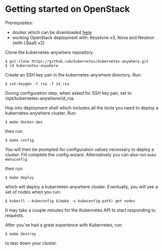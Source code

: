 # Getting started on OpenStack

Prerequisites:
* docker which can be downloaded [here](https://docs.docker.com/engine/installation/)
* working OpenStack deployment with: Keystone v3, Nova and Neutron (with LBaaS v2)

Clone the kubernetes-anywhere repository.

```console
$ git clone https://github.com/kubernetes/kubernetes-anywhere.git
$ cd kubernetes-anywhere
```

Create an SSH key pair in the kubernetes-anywhere directory. Run:

```console
$ ssh-keygen -t rsa -f id_rsa
```

During configuration step, when asked for SSH key pair, set to /opt/kubernetes-anywhere/id_rsa.

Hop into deployment shell which includes all the tools you need to deploy a kubernetes-anywhere cluster. Run:

```console
$ make docker-dev
```

then run:

```console
$ make config
```

You will then be prompted for configuration values necessary to deploy a cluster. Fill complete the config wizard. Alternatively you can also run `make menuconfig`

then run:

```console
$ make deploy
```

which will deploy a kubernetes-anywhere cluster. Eventually, you will see a set of nodes when you run:

```console
$ kubectl --kubeconfig $(make -s kubeconfig-path) get nodes
```

It may take a couple minutes for the Kubernetes API to start responding to requests.

After you've had a great experience with Kubernetes, run:

```console
$ make destroy
```

to tear down your cluster.
